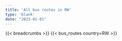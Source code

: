 ```yaml
---
title: 'All bus routes in RW'
type: 'blank'
date: "2023-01-01"
---
```


{{< breadcrumbs >}}
{{< bus_routes country=RW >}}
